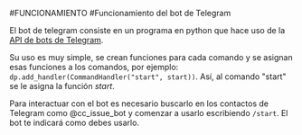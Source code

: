 #FUNCIONAMIENTO
#Funcionamiento del bot de Telegram

El bot de telegram consiste en un programa en python que hace uso de la [API de bots de Telegram](https://github.com/python-telegram-bot/python-telegram-bot).

Su uso es muy simple, se crean funciones para cada comando y se asignan esas funciones a los comandos, por ejemplo:
`dp.add_handler(CommandHandler("start", start))`. Así, al comando "start" se le asigna la función *start*.

Para interactuar con el bot es necesario buscarlo en los contactos de Telegram como @cc_issue_bot y comenzar a usarlo escribiendo `/start`. El bot te indicará como debes usarlo.

